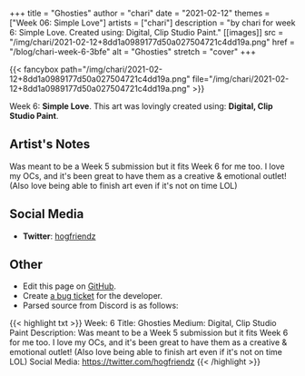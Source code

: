 +++
title =       "Ghosties"
author =      "chari"
date =        "2021-02-12"
themes =      ["Week 06: Simple Love"]
artists =     ["chari"]
description = "by chari for week 6: Simple Love. Created using: Digital, Clip Studio Paint."
[[images]]
              src = "/img/chari/2021-02-12+8dd1a0989177d50a027504721c4dd19a.png"
              href = "/blog/chari-week-6-3bfe"
              alt = "Ghosties"
              stretch = "cover"
+++


{{< fancybox path="/img/chari/2021-02-12+8dd1a0989177d50a027504721c4dd19a.png" file="/img/chari/2021-02-12+8dd1a0989177d50a027504721c4dd19a.png" >}}


Week 6: **Simple Love**. This art was lovingly created using: **Digital, Clip Studio Paint**.

## Artist's Notes

Was meant to be a Week 5 submission but it fits Week 6 for me too. I love my OCs, and it's been great to have them as a creative & emotional outlet! (Also love being able to finish art even if it's not on time LOL)

## Social Media

- **Twitter**: <a href='https://twitter.com/hogfriendz' target='_blank'>hogfriendz</a>


## Other

- Edit this page on [GitHub](https://github.com/teaminkling/web-refresh/edit/main/blog/content/blog/chari-week-6-3bfe.md).
- Create [a bug ticket](https://github.com/teaminkling/web-refresh/issues/new?assignees=&labels=bug&template=problem-report.md&title=) for the developer.
- Parsed source from Discord is as follows:

{{< highlight txt >}}
Week: 6
Title: Ghosties
Medium: Digital, Clip Studio Paint
Description: Was meant to be a Week 5 submission but it fits Week 6 for me too. I love my OCs, and it's been great to have them as a creative & emotional outlet! (Also love being able to finish art even if it's not on time LOL)
Social Media: https://twitter.com/hogfriendz
{{< /highlight >}}